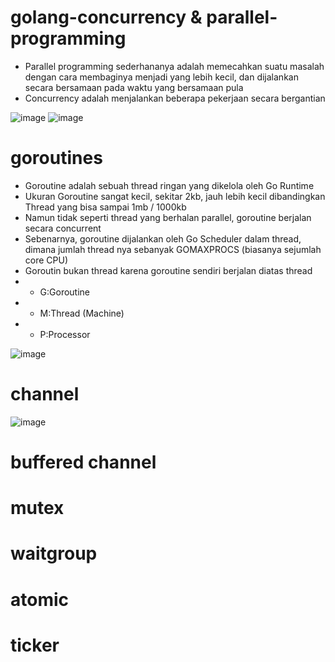 ﻿# golang-concurrency & parallel-programming
- Parallel programming sederhananya adalah memecahkan suatu masalah dengan cara membaginya menjadi yang lebih kecil, dan dijalankan secara bersamaan pada waktu yang bersamaan pula
- Concurrency adalah menjalankan beberapa pekerjaan secara bergantian

![image](https://user-images.githubusercontent.com/49135753/223047402-475d8358-802c-4b2d-ba6f-2db867e4945b.png)
![image](https://user-images.githubusercontent.com/49135753/223047500-6b52db64-72cd-4f8c-be99-dae68748f6e0.png)


# goroutines
- Goroutine adalah sebuah thread ringan yang dikelola oleh Go Runtime
- Ukuran Goroutine sangat kecil, sekitar 2kb, jauh lebih kecil dibandingkan Thread yang bisa sampai 1mb / 1000kb
- Namun tidak seperti thread yang berhalan parallel, goroutine berjalan secara concurrent
- Sebenarnya, goroutine dijalankan oleh Go Scheduler dalam thread, dimana jumlah thread nya sebanyak GOMAXPROCS (biasanya sejumlah core CPU)
- Goroutin bukan thread karena goroutine sendiri berjalan diatas thread
- - G:Goroutine
- - M:Thread (Machine)
- - P:Processor

![image](https://user-images.githubusercontent.com/49135753/223052561-d8a6426e-26ea-43a9-a7f5-3cb8fd8ae850.png)

# channel

![image](https://user-images.githubusercontent.com/49135753/223309495-f7f4a7fb-2d6c-49b3-a565-7bd3b7e015b8.png)

# buffered channel
# mutex
# waitgroup
# atomic
# ticker

